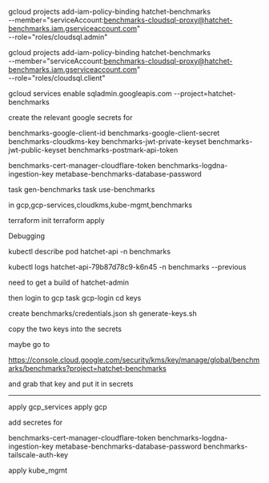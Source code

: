 gcloud projects add-iam-policy-binding hatchet-benchmarks \
  --member="serviceAccount:benchmarks-cloudsql-proxy@hatchet-benchmarks.iam.gserviceaccount.com" \
  --role="roles/cloudsql.admin"

gcloud projects add-iam-policy-binding hatchet-benchmarks \
  --member="serviceAccount:benchmarks-cloudsql-proxy@hatchet-benchmarks.iam.gserviceaccount.com" \
  --role="roles/cloudsql.client"


gcloud services enable sqladmin.googleapis.com --project=hatchet-benchmarks



create the relevant google secrets for 

benchmarks-google-client-id
benchmarks-google-client-secret
benchmarks-cloudkms-key
benchmarks-jwt-private-keyset
benchmarks-jwt-public-keyset
benchmarks-postmark-api-token

benchmarks-cert-manager-cloudflare-token
benchmarks-logdna-ingestion-key
metabase-benchmarks-database-password


task gen-benchmarks
task use-benchmarks


in gcp,gcp-services,cloudkms,kube-mgmt,benchmarks 


terraform init
terraform apply

Debugging

kubectl describe pod hatchet-api -n benchmarks

kubectl logs hatchet-api-79b87d78c9-k6n45 -n benchmarks --previous



need to get a build of hatchet-admin

then login to gcp
task gcp-login
cd keys

create benchmarks/credentials.json
sh generate-keys.sh

copy the two keys into the secrets

maybe go to

https://console.cloud.google.com/security/kms/key/manage/global/benchmarks/benchmarks?project=hatchet-benchmarks

and grab that key and put it in secrets




________

apply gcp_services
apply gcp

add secretes for

benchmarks-cert-manager-cloudflare-token
benchmarks-logdna-ingestion-key
metabase-benchmarks-database-password
benchmarks-tailscale-auth-key


apply kube_mgmt